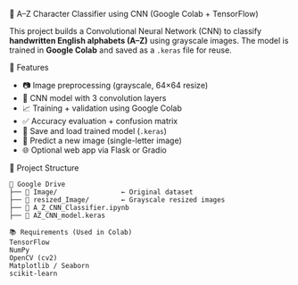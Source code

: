  🧠 A–Z Character Classifier using CNN (Google Colab + TensorFlow)

This project builds a Convolutional Neural Network (CNN) to classify **handwritten English alphabets (A–Z)** using grayscale images. The model is trained in **Google Colab** and saved as a `.keras` file for reuse.


 📌 Features

- 📷 Image preprocessing (grayscale, 64×64 resize)
- 🧠 CNN model with 3 convolution layers
- 📈 Training + validation using Google Colab
- ✅ Accuracy evaluation + confusion matrix
- 💾 Save and load trained model (`.keras`)
- 🧪 Predict a new image (single-letter image)
- 🌐 Optional web app via Flask or Gradio

 📂 Project Structure

```
📁 Google Drive
├── 📁 Image/                ← Original dataset
├── 📁 resized_Image/        ← Grayscale resized images
├── 📄 A_Z_CNN_Classifier.ipynb
├── 📄 AZ_CNN_model.keras
```
```
📚 Requirements (Used in Colab)
TensorFlow
NumPy
OpenCV (cv2)
Matplotlib / Seaborn
scikit-learn
```

